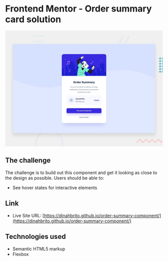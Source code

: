# Frontend Mentor - Order summary card solution

![](./images/screenshot.jpg)

## The challenge
The challenge is to build out this component and get it looking as close to the design as possible.
Users should be able to:

- See hover states for interactive elements

## Link

- Live Site URL: [https://dinahbrito.github.io/order-summary-component/](https://dinahbrito.github.io/order-summary-component/)

## Technologies used

- Semantic HTML5 markup
- Flexbox



